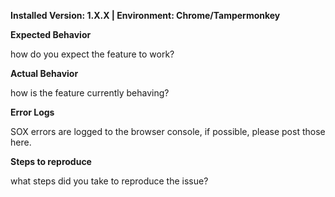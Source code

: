 **Installed Version: 1.X.X  |  Environment: Chrome/Tampermonkey**


**Expected Behavior**

how do you expect the feature to work?



**Actual Behavior**

how is the feature currently behaving?



**Error Logs**

SOX errors are logged to the browser console, if possible, please post those here.



**Steps to reproduce**

what steps did you take to reproduce the issue?


